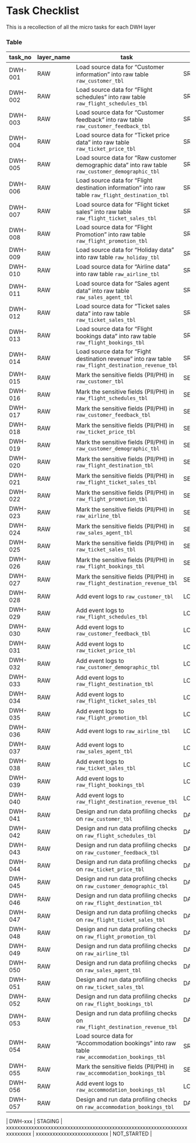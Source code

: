 # Task Checklist 

This is a recollection of all the micro tasks for each DWH layer




### Table 

| task_no | layer_name      | task                                                                                                      | task_type| completion_status |
| -----   | --------------  | ---------------                                                                                           | ---------------  | --------------- |
| DWH-001 | RAW             | Load source data for “Customer information” into raw table `raw_customer_tbl`                            | SRC_TO_RAW  | COMPLETED |
| DWH-002 | RAW             | Load source data for “Flight schedules” into raw table `raw_flight_schedules_tbl`| SRC_TO_RAW | NOT_STARTED |
| DWH-003 | RAW             | Load source data for “Customer feedback” into raw table `raw_customer_feedback_tbl`| SRC_TO_RAW | NOT_STARTED |
| DWH-004 | RAW             | Load source data for “Ticket price data” into raw table `raw_ticket_price_tbl`| SRC_TO_RAW | NOT_STARTED |
| DWH-005 | RAW             | Load source data for “Raw customer demographic data” into raw table `raw_customer_demographic_tbl`| SRC_TO_RAW | NOT_STARTED |
| DWH-006 | RAW             | Load source data for “Flight destination information” into raw table `raw_flight_destination_tbl`| SRC_TO_RAW | NOT_STARTED |
| DWH-007 | RAW             | Load source data for “Flight ticket sales” into raw table `raw_flight_ticket_sales_tbl`| SRC_TO_RAW | NOT_STARTED |
| DWH-008 | RAW             | Load source data for “Flight Promotion” into raw table `raw_flight_promotion_tbl`| SRC_TO_RAW | NOT_STARTED |
| DWH-009 | RAW             | Load source data for “Holiday data” into raw table `raw_holiday_tbl`| SRC_TO_RAW | NOT_STARTED |
| DWH-010 | RAW             | Load source data for “Airline data” into raw table `raw_airline_tbl`| SRC_TO_RAW | NOT_STARTED |
| DWH-011 | RAW             | Load source data for “Sales agent data” into raw table `raw_sales_agent_tbl`| SRC_TO_RAW | NOT_STARTED |
| DWH-012 | RAW             | Load source data for “Ticket sales data” into raw table `raw_ticket_sales_tbl`| SRC_TO_RAW | NOT_STARTED |
| DWH-013 | RAW             | Load source data for “Flight bookings data” into raw table `raw_flight_bookings_tbl`| SRC_TO_RAW | NOT_STARTED |
| DWH-014 | RAW             | Load source data for “Fight destination revenue” into raw table `raw_flight_destination_revenue_tbl`| SRC_TO_RAW | NOT_STARTED |
| DWH-015 | RAW             | Mark the sensitive fields (PII/PHI) in `raw_customer_tbl`| SENSITIVE_DATA_MARKING  | COMPLETED |
| DWH-016 | RAW             | Mark the sensitive fields (PII/PHI) in `raw_flight_schedules_tbl`| SENSITIVE_DATA_MARKING | NOT_STARTED |
| DWH-017 | RAW             | Mark the sensitive fields (PII/PHI) in `raw_customer_feedback_tbl`| SENSITIVE_DATA_MARKING | NOT_STARTED |
| DWH-018 | RAW             | Mark the sensitive fields (PII/PHI) in `raw_ticket_price_tbl`| SENSITIVE_DATA_MARKING | NOT_STARTED |
| DWH-019 | RAW             | Mark the sensitive fields (PII/PHI) in `raw_customer_demographic_tbl`| SENSITIVE_DATA_MARKING | NOT_STARTED |
| DWH-020 | RAW             | Mark the sensitive fields (PII/PHI) in `raw_flight_destination_tbl`| SENSITIVE_DATA_MARKING | NOT_STARTED |
| DWH-021 | RAW             | Mark the sensitive fields (PII/PHI) in `raw_flight_ticket_sales_tbl`| SENSITIVE_DATA_MARKING | NOT_STARTED |
| DWH-022 | RAW             | Mark the sensitive fields (PII/PHI) in `raw_flight_promotion_tbl`| SENSITIVE_DATA_MARKING | NOT_STARTED |
| DWH-023 | RAW             | Mark the sensitive fields (PII/PHI) in `raw_airline_tbl`| SENSITIVE_DATA_MARKING | NOT_STARTED |
| DWH-024 | RAW             | Mark the sensitive fields (PII/PHI) in `raw_sales_agent_tbl`| SENSITIVE_DATA_MARKING | NOT_STARTED |
| DWH-025 | RAW             | Mark the sensitive fields (PII/PHI) in `raw_ticket_sales_tbl`| SENSITIVE_DATA_MARKING | NOT_STARTED |
| DWH-026 | RAW             | Mark the sensitive fields (PII/PHI) in `raw_flight_bookings_tbl`| SENSITIVE_DATA_MARKING | NOT_STARTED |
| DWH-027 | RAW             | Mark the sensitive fields (PII/PHI) in `raw_flight_destination_revenue_tbl`| SENSITIVE_DATA_MARKING | NOT_STARTED |
| DWH-028 | RAW             | Add event logs to `raw_customer_tbl`|    LOGGING_RAW_LEVEL_EVENTS  | COMPLETED |
| DWH-029 | RAW             | Add event logs to `raw_flight_schedules_tbl`|    LOGGING_RAW_LEVEL_EVENTS  | NOT_STARTED |
| DWH-030 | RAW             | Add event logs to `raw_customer_feedback_tbl`|    LOGGING_RAW_LEVEL_EVENTS  | NOT_STARTED |
| DWH-031 | RAW             | Add event logs to `raw_ticket_price_tbl`|    LOGGING_RAW_LEVEL_EVENTS  | NOT_STARTED |
| DWH-032 | RAW             | Add event logs to `raw_customer_demographic_tbl`|    LOGGING_RAW_LEVEL_EVENTS  | NOT_STARTED |
| DWH-033 | RAW             | Add event logs to `raw_flight_destination_tbl`|    LOGGING_RAW_LEVEL_EVENTS  | NOT_STARTED |
| DWH-034 | RAW             | Add event logs to `raw_flight_ticket_sales_tbl`|    LOGGING_RAW_LEVEL_EVENTS  | NOT_STARTED |
| DWH-035 | RAW             | Add event logs to `raw_flight_promotion_tbl`|    LOGGING_RAW_LEVEL_EVENTS  | NOT_STARTED |
| DWH-036 | RAW             | Add event logs to `raw_airline_tbl`|    LOGGING_RAW_LEVEL_EVENTS  | NOT_STARTED |
| DWH-037 | RAW             | Add event logs to `raw_sales_agent_tbl`|    LOGGING_RAW_LEVEL_EVENTS  | NOT_STARTED |
| DWH-038 | RAW             | Add event logs to `raw_ticket_sales_tbl`|    LOGGING_RAW_LEVEL_EVENTS  | NOT_STARTED |
| DWH-039 | RAW             | Add event logs to `raw_flight_bookings_tbl`|    LOGGING_RAW_LEVEL_EVENTS  | NOT_STARTED |
| DWH-040 | RAW             | Add event logs to `raw_flight_destination_revenue_tbl`|    LOGGING_RAW_LEVEL_EVENTS  | NOT_STARTED |
| DWH-041 | RAW             | Design and run data profiling checks on `raw_customer_tbl`|    DATA_PROFILING_CHECKS  | COMPLETED |
| DWH-042 | RAW             | Design and run data profiling checks on `raw_flight_schedules_tbl`|    DATA_PROFILING_CHECKS  | NOT_STARTED |
| DWH-043 | RAW             | Design and run data profiling checks on `raw_customer_feedback_tbl`|    DATA_PROFILING_CHECKS  | NOT_STARTED |
| DWH-044 | RAW             | Design and run data profiling checks on `raw_ticket_price_tbl`|    DATA_PROFILING_CHECKS  | NOT_STARTED |
| DWH-045 | RAW             | Design and run data profiling checks on `raw_customer_demographic_tbl`|    DATA_PROFILING_CHECKS  | NOT_STARTED |
| DWH-046 | RAW             | Design and run data profiling checks on `raw_flight_destination_tbl`|    DATA_PROFILING_CHECKS  | NOT_STARTED |
| DWH-047 | RAW             | Design and run data profiling checks on `raw_flight_ticket_sales_tbl`|    DATA_PROFILING_CHECKS  | NOT_STARTED |
| DWH-048 | RAW             | Design and run data profiling checks on `raw_flight_promotion_tbl`|    DATA_PROFILING_CHECKS  | NOT_STARTED |
| DWH-049 | RAW             | Design and run data profiling checks on `raw_airline_tbl`|    DATA_PROFILING_CHECKS  | NOT_STARTED |
| DWH-050 | RAW             | Design and run data profiling checks on `raw_sales_agent_tbl`|    DATA_PROFILING_CHECKS  | NOT_STARTED |
| DWH-051 | RAW             | Design and run data profiling checks on `raw_ticket_sales_tbl`|    DATA_PROFILING_CHECKS  | NOT_STARTED |
| DWH-052 | RAW             | Design and run data profiling checks on `raw_flight_bookings_tbl`|    DATA_PROFILING_CHECKS  | NOT_STARTED |
| DWH-053 | RAW             | Design and run data profiling checks on `raw_flight_destination_revenue_tbl`|    DATA_PROFILING_CHECKS  | NOT_STARTED |
| DWH-054 | RAW             | Load source data for “Accommodation bookings” into raw table `raw_accommodation_bookings_tbl`| SRC_TO_RAW | COMPLETED |
| DWH-055 | RAW             | Mark the sensitive fields (PII/PHI) in `raw_accommodation_bookings_tbl`| SENSITIVE_DATA_MARKING  | COMPLETED |
| DWH-056 | RAW             | Add event logs to `raw_accommodation_bookings_tbl`|    LOGGING_RAW_LEVEL_EVENTS  | COMPLETED |
| DWH-057 | RAW             | Design and run data profiling checks on `raw_accommodation_bookings_tbl`|    DATA_PROFILING_CHECKS  | COMPLETED |



| DWH-xxx | STAGING             | xxxxxxxxxxxxxxxxxxxxxxxxxxxxxxxxxxxxxxxxxxxxxxxxxxxxxxxxxxxxxxxxxxxxxxxxxx |    xxxxxxxxxxxxxxxxxxxxxxxxxx  | NOT_STARTED |


